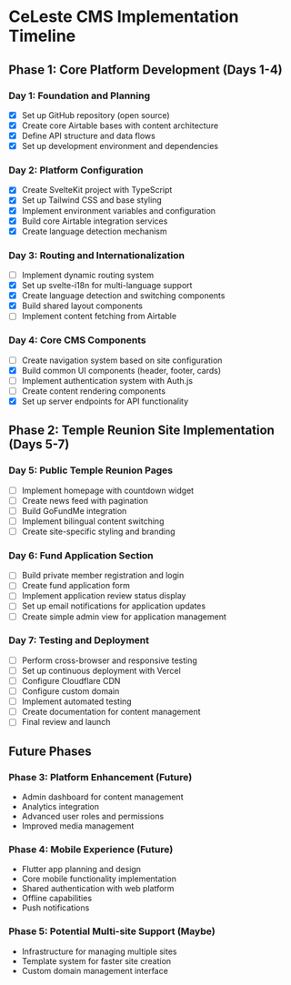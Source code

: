 # CeLeste CMS Implementation Timeline

## Phase 1: Core Platform Development (Days 1-4)

### Day 1: Foundation and Planning
- [x] Set up GitHub repository (open source)
- [x] Create core Airtable bases with content architecture
- [x] Define API structure and data flows
- [x] Set up development environment and dependencies

### Day 2: Platform Configuration
- [x] Create SvelteKit project with TypeScript
- [x] Set up Tailwind CSS and base styling
- [x] Implement environment variables and configuration
- [x] Build core Airtable integration services
- [x] Create language detection mechanism

### Day 3: Routing and Internationalization
- [ ] Implement dynamic routing system
- [x] Set up svelte-i18n for multi-language support
- [x] Create language detection and switching components
- [x] Build shared layout components
- [ ] Implement content fetching from Airtable

### Day 4: Core CMS Components
- [ ] Create navigation system based on site configuration
- [x] Build common UI components (header, footer, cards)
- [ ] Implement authentication system with Auth.js
- [ ] Create content rendering components
- [x] Set up server endpoints for API functionality

## Phase 2: Temple Reunion Site Implementation (Days 5-7)

### Day 5: Public Temple Reunion Pages
- [ ] Implement homepage with countdown widget
- [ ] Create news feed with pagination
- [ ] Build GoFundMe integration
- [ ] Implement bilingual content switching
- [ ] Create site-specific styling and branding

### Day 6: Fund Application Section
- [ ] Build private member registration and login
- [ ] Create fund application form
- [ ] Implement application review status display
- [ ] Set up email notifications for application updates
- [ ] Create simple admin view for application management

### Day 7: Testing and Deployment
- [ ] Perform cross-browser and responsive testing
- [ ] Set up continuous deployment with Vercel
- [ ] Configure Cloudflare CDN
- [ ] Configure custom domain
- [ ] Implement automated testing
- [ ] Create documentation for content management
- [ ] Final review and launch

## Future Phases

### Phase 3: Platform Enhancement (Future)
- Admin dashboard for content management
- Analytics integration
- Advanced user roles and permissions
- Improved media management

### Phase 4: Mobile Experience (Future)
- Flutter app planning and design
- Core mobile functionality implementation
- Shared authentication with web platform
- Offline capabilities
- Push notifications

### Phase 5: Potential Multi-site Support (Maybe)
- Infrastructure for managing multiple sites
- Template system for faster site creation
- Custom domain management interface